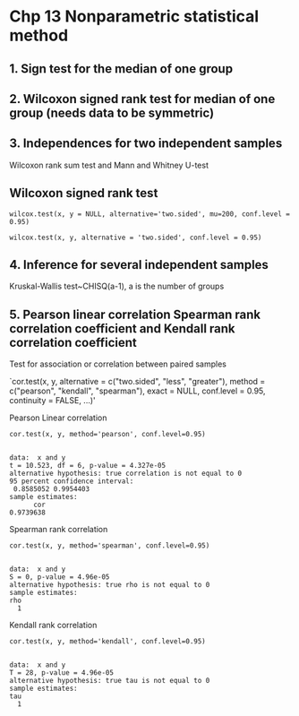 # Chp 13 Nonparametric statistical method

## 1. Sign test for the median of one group

## 2. Wilcoxon signed rank test for median of one group (needs data to be symmetric)

## 3. Independences for two independent samples

Wilcoxon rank sum test and Mann and Whitney U-test
## Wilcoxon signed rank test

`wilcox.test(x, y = NULL, alternative='two.sided', mu=200, conf.level = 0.95)`

`wilcox.test(x, y, alternative = 'two.sided', conf.level = 0.95)`
## 4. Inference for several independent samples
Kruskal-Wallis test~CHISQ(a-1), a is the number of groups

## 5. Pearson linear correlation Spearman rank correlation coefficient and Kendall rank correlation coefficient

Test for association or correlation between paired samples

`cor.test(x, y,
         alternative = c("two.sided", "less", "greater"),
         method = c("pearson", "kendall", "spearman"),
         exact = NULL, conf.level = 0.95, continuity = FALSE, ...)'
         
Pearson Linear correlation

`cor.test(x, y, method='pearson', conf.level=0.95)`

```	Pearson's product-moment correlation

data:  x and y
t = 10.523, df = 6, p-value = 4.327e-05
alternative hypothesis: true correlation is not equal to 0
95 percent confidence interval:
 0.8585052 0.9954403
sample estimates:
      cor 
0.9739638 
```

Spearman rank correlation

`cor.test(x, y, method='spearman', conf.level=0.95)`

```	Spearman's rank correlation rho

data:  x and y
S = 0, p-value = 4.96e-05
alternative hypothesis: true rho is not equal to 0
sample estimates:
rho 
  1 
 ``` 
Kendall rank correlation

`cor.test(x, y, method='kendall', conf.level=0.95)`

```	Kendall's rank correlation tau

data:  x and y
T = 28, p-value = 4.96e-05
alternative hypothesis: true tau is not equal to 0
sample estimates:
tau 
  1 
  
